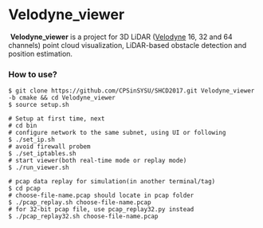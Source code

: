 
Velodyne_viewer
===============

​	**Velodyne_viewer** is a project for 3D LiDAR ([Velodyne](http://velodynelidar.com/) 16, 32 and 64 channels) point cloud visualization, LiDAR-based obstacle detection and position estimation.

### How to use?

```shell
$ git clone https://github.com/CPSinSYSU/SHCD2017.git Velodyne_viewer -b cmake && cd Velodyne_viewer
$ source setup.sh

# Setup at first time, next
# cd bin
# configure network to the same subnet, using UI or following
$ ./set_ip.sh
# avoid firewall probem
$ ./set_iptables.sh
# start viewer(both real-time mode or replay mode)
$ ./run_viewer.sh

# pcap data replay for simulation(in another terminal/tag)
$ cd pcap
# choose-file-name.pcap should locate in pcap folder
$ ./pcap_replay.sh choose-file-name.pcap
# for 32-bit pcap file, use pcap_replay32.py instead
$ ./pcap_replay32.sh choose-file-name.pcap
```
